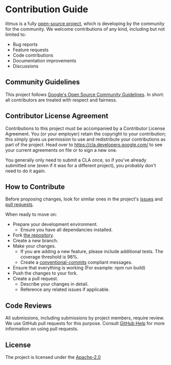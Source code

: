 # Contribution Guide

litmus is a fully [open-source project](https://github.com/google/litmus), which is developing by the community for the community.
We welcome contributions of any kind, including but not limited to:

- Bug reports
- Feature requests
- Code contributions
- Documentation improvements
- Discussions

## Community Guidelines

This project follows [Google's Open Source Community Guidelines](https://opensource.google/conduct/).
In short: all contributors are treated with respect and fairness.

## Contributor License Agreement

Contributions to this project must be accompanied by a Contributor License
Agreement. You (or your employer) retain the copyright to your contribution;
this simply gives us permission to use and redistribute your contributions as
part of the project. Head over to <https://cla.developers.google.com/> to see
your current agreements on file or to sign a new one.

You generally only need to submit a CLA once, so if you've already submitted one
(even if it was for a different project), you probably don't need to do it
again.

## How to Contribute

Before proposing changes, look for similar ones in the project's [issues](https://github.com/google/litmus/issues) and [pull requests](https://github.com/google/litmus/pulls).

When ready to move on:

- Prepare your development environment.
  - Ensure you have all dependancies installed.
- Fork [the repository](https://github.com/google/litmus).
- Create a new branch.
- Make your changes.
  - If you are adding a new feature, please include additional tests. The coverage threshold is 98%.
  - Create a [conventional-commits](https://www.conventionalcommits.org/en/v1.0.0/) compliant messages.
- Ensure that everything is working (For example: npm run build)
- Push the changes to your fork.
- Create a pull request.
  - Describe your changes in detail.
  - Reference any related issues if applicable.

## Code Reviews

All submissions, including submissions by project members, require review. We use GitHub pull requests for this purpose. Consult [GitHub Help](https://help.github.com/articles/about-pull-requests/) for more information on using pull requests.

## License

The project is licensed under the [Apache-2.0](https://github.com/google/litmus?tab=Apache-2.0-1-ov-file#readme)
